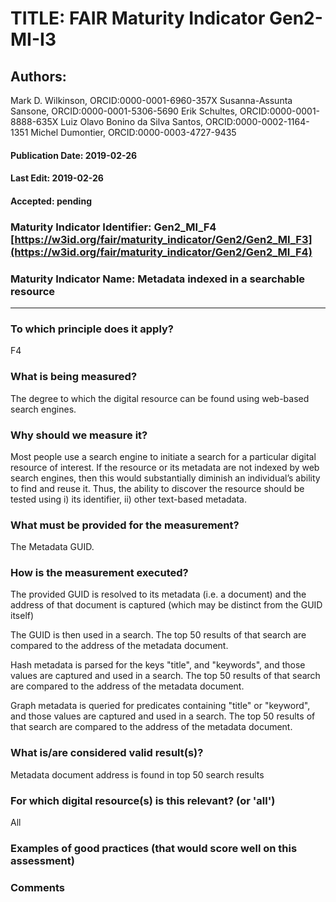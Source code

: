 # TITLE:  FAIR Maturity Indicator Gen2-MI-I3

## Authors: 
Mark D. Wilkinson, ORCID:0000-0001-6960-357X
Susanna-Assunta Sansone, ORCID:0000-0001-5306-5690
Erik Schultes, ORCID:0000-0001-8888-635X
Luiz Olavo Bonino da Silva Santos, ORCID:0000-0002-1164-1351
Michel Dumontier, ORCID:0000-0003-4727-9435

#### Publication Date: 2019-02-26
#### Last Edit: 2019-02-26
#### Accepted: pending


### Maturity Indicator Identifier: Gen2_MI_F4 [https://w3id.org/fair/maturity_indicator/Gen2/Gen2_MI_F3](https://w3id.org/fair/maturity_indicator/Gen2/Gen2_MI_F4)

### Maturity Indicator Name:   Metadata indexed in a searchable resource

----

### To which principle does it apply?  
F4

### What is being measured?
The degree to which the digital resource can be found using web-based search engines.

### Why should we measure it?
Most people use a search engine to initiate a search for a particular digital resource of interest.
If the resource or its metadata are not indexed by web search engines,
then this would substantially diminish an individual’s ability to find and reuse it.
Thus, the ability to discover the resource should be tested using i) its identifier,
ii) other text-based metadata.


### What must be provided for the measurement?
The Metadata GUID.


### How is the measurement executed?
The provided GUID is resolved to its metadata (i.e. a document) and the address of that document
is captured (which may be distinct from the GUID itself)

The GUID is then used in a search.  The top 50 results of that search are compared to the
address of the metadata document.

Hash metadata is parsed for the keys "title", and "keywords", and those values are captured
and used in a search.  The top 50 results of that search are compared to the
address of the metadata document.

Graph metadata is queried for predicates containing "title" or "keyword", and those values are captured
and used in a search.  The top 50 results of that search are compared to the
address of the metadata document.


### What is/are considered valid result(s)?
Metadata document address is found in top 50 search results

### For which digital resource(s) is this relevant? (or 'all')
All

### Examples of good practices (that would score well on this assessment)


### Comments
